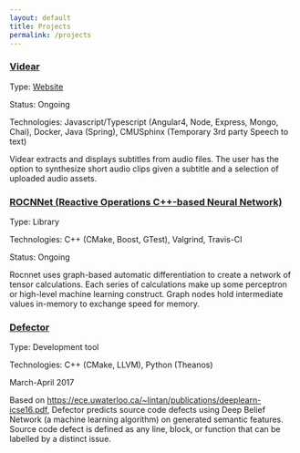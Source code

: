 ```yaml
---
layout: default
title: Projects
permalink: /projects
---
```


<h3><a href="https://github.com/mingkaic/videar">Videar</a></h3>

Type: <a href="http://videar.videar.2a97f93d.svc.dockerapp.io/home">Website</a>

Status: Ongoing

Technologies: Javascript/Typescript (Angular4, Node, Express, Mongo, Chai), Docker, Java (Spring), CMUSphinx (Temporary 3rd party Speech to text)

Videar extracts and displays subtitles from audio files. 
The user has the option to synthesize short audio clips given a subtitle and a selection of uploaded audio assets.

<h3><a href="https://github.com/mingkaic/rocnnet">ROCNNet (Reactive Operations C++-based Neural Network)</a></h3>

Type: Library

Technologies: C++ (CMake, Boost, GTest), Valgrind, Travis-CI

Status: Ongoing

Rocnnet uses graph-based automatic differentiation to create a network of tensor calculations. 
Each series of calculations make up some perceptron or high-level machine learning construct.
Graph nodes hold intermediate values in-memory to exchange speed for memory.

<h3><a href="https://github.com/mingkaic/defector">Defector</a></h3>

Type: Development tool

Technologies: C++ (CMake, LLVM), Python (Theanos)

March-April 2017

Based on https://ece.uwaterloo.ca/~lintan/publications/deeplearn-icse16.pdf, Defector predicts source code defects using Deep Belief Network (a machine learning algorithm) on generated semantic features.
Source code defect is defined as any line, block, or function that can be labelled by a distinct issue.
